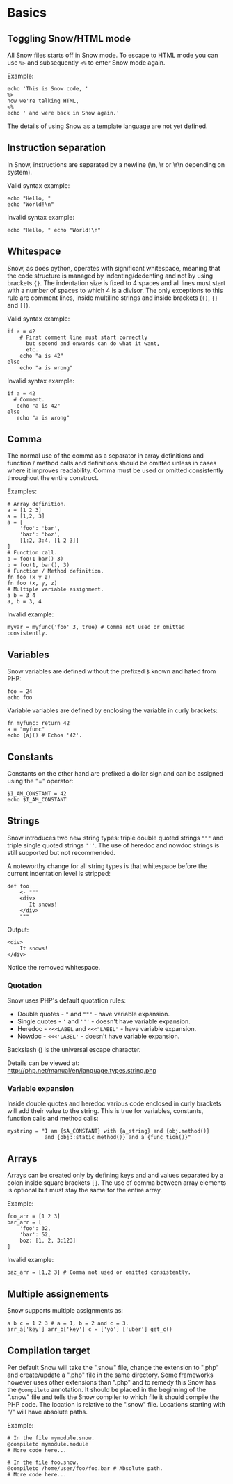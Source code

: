

# Basics #

## Toggling Snow/HTML mode ##
All Snow files starts off in Snow mode. To escape to HTML mode you can use
`%>` and subsequently `<%` to enter Snow mode again.

Example:
```
echo 'This is Snow code, '
%> 
now we're talking HTML,
<%
echo ' and were back in Snow again.'
```

The details of using Snow as a template language are not yet defined.

## Instruction separation ##
In Snow, instructions are separated by a newline (\n, \r or \r\n depending on
system).

Valid syntax example:
```
echo "Hello, "
echo "World!\n"
```
Invalid syntax example:
```
echo "Hello, " echo "World!\n"
```

## Whitespace ##
Snow, as does python, operates with significant whitespace, meaning that
the code structure is managed by indenting/dedenting and not by using brackets
`{}`. The indentation size is fixed to 4 spaces and all lines must start with
a number of spaces to which 4 is a divisor. The only exceptions to this rule are
comment lines, inside multiline strings and inside brackets (`()`, `{}` and
`[]`).

Valid syntax example:
```
if a = 42
    # First comment line must start correctly
      but second and onwards can do what it want,
      etc.
    echo "a is 42"
else
    echo "a is wrong"
```
Invalid syntax example:
```
if a = 42
  # Comment.
   echo "a is 42"
else
   echo "a is wrong"
```

## Comma ##
The normal use of the comma as a separator in array definitions and function /
method calls and definitions should be omitted unless in cases where it
improves readability. Comma must be used or omitted consistently throughout the
entire construct.

Examples:
```
# Array definition.
a = [1 2 3]
a = [1,2, 3]
a = [
    'foo': 'bar',
    'baz': 'boz',
    [1:2, 3:4, [1 2 3]]
]
# Function call.
b = foo(1 bar() 3)
b = foo(1, bar(), 3)
# Function / Method definition.
fn foo (x y z)
fn foo (x, y, z)
# Multiple variable assignment.
a b = 3 4
a, b = 3, 4
```

Invalid example:
```
myvar = myfunc('foo' 3, true) # Comma not used or omitted consistently.
```

## Variables ##
Snow variables are defined without the prefixed `$` known and hated from PHP:
```
foo = 24
echo foo
```

Variable variables are defined by enclosing the variable in curly brackets:
```
fn myfunc: return 42
a = "myfunc"
echo {a}() # Echos '42'.
```

## Constants ##
Constants on the other hand are prefixed a dollar sign and can be assigned using
the "=" operator:
```
$I_AM_CONSTANT = 42
echo $I_AM_CONSTANT
```

## Strings ##
Snow introduces two new string types: triple double quoted strings `"""` and
triple single quoted strings `'''`. The use of heredoc and nowdoc strings is
still supported but not recommended.

A noteworthy change for all string types is that whitespace before the current
indentation level is stripped:

```
def foo
    <- """
    <div>
       It snows!
    </div> 
    """
```
Output:
```
<div>
    It snows!
</div>
```
Notice the removed whitespace.

### Quotation ###
Snow uses PHP's default quotation rules:
  * Double quotes - `"` and `"""` - have variable expansion.
  * Single quotes - `'` and `'''` - doesn't have variable expansion.
  * Heredoc - `<<<LABEL` and `<<<"LABEL"` - have variable expansion.
  * Nowdoc - `<<<'LABEL'` - doesn't have variable expansion.

Backslash (\) is the universal escape character.

Details can be viewed at: http://php.net/manual/en/language.types.string.php

### Variable expansion ###
Inside double quotes and heredoc various code enclosed in curly brackets will
add their value to the string. This is true for variables, constants, function
calls and method calls:
```
mystring = "I am {$A_CONSTANT} with {a_string} and {obj.method()} 
            and {obj::static_method()} and a {func_tion()}"
```

## Arrays ##
Arrays can be created only by defining keys and and values separated by a colon
inside square brackets `[]`. The use of comma between array elements is optional
but must stay the same for the entire array.

Example:
```
foo_arr = [1 2 3]
bar_arr = [
    'foo': 32,
    'bar': 52,
    boz: [1, 2, 3:123]
]
```

Invalid example:
```
baz_arr = [1,2 3] # Comma not used or omitted consistently.
```

## Multiple assignements ##
Snow supports multiple assignments as:
```
a b c = 1 2 3 # a = 1, b = 2 and c = 3.
arr_a['key'] arr_b['key'] c = ['yo'] ['uber'] get_c()
```

## Compilation target ##
Per default Snow will take the ".snow" file, change the extension to ".php" and
create/update a ".php" file in the same directory. Some frameworks however uses
other extensions than ".php" and to remedy this Snow has the `@compileto`
annotation. It should be placed in the beginning of the ".snow" file and tells
the Snow compiler to which file it should compile the PHP code. The location is
relative to the ".snow" file. Locations starting with "/" will have absolute
paths.

Example:
```
# In the file mymodule.snow.
@compileto mymodule.module
# More code here...

# In the file foo.snow.
@compileto /home/user/foo/foo.bar # Absolute path.
# More code here...
```